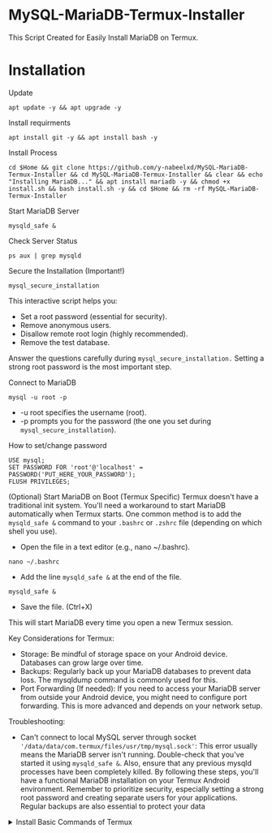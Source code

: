 # MySQL-MariaDB-Termux-Installer
This Script Created for Easily Install MariaDB on Termux.
# Installation

Update
```
apt update -y && apt upgrade -y
```

Install requirments
```
apt install git -y && apt install bash -y
```

Install Process
```
cd $Home && git clone https://github.com/y-nabeelxd/MySQL-MariaDB-Termux-Installer && cd MySQL-MariaDB-Termux-Installer && clear && echo "Installing MariaDB..." && apt install mariadb -y && chmod +x install.sh && bash install.sh -y && cd $Home && rm -rf MySQL-MariaDB-Termux-Installer
```

Start MariaDB Server
```
mysqld_safe &
```

Check Server Status
```
ps aux | grep mysqld
```



Secure the Installation (Important!)
```
mysql_secure_installation
```
This interactive script helps you:
 * Set a root password (essential for security).
 * Remove anonymous users.
 * Disallow remote root login (highly recommended).
 * Remove the test database.

Answer the questions carefully during `mysql_secure_installation.`  Setting a strong root password is the most important step.



Connect to MariaDB
```
mysql -u root -p
```
 * -u root specifies the username (root).
 * -p prompts you for the password (the one you set during `mysql_secure_installation`).

How to set/change password
```
USE mysql;
SET PASSWORD FOR 'root'@'localhost' = PASSWORD('PUT_HERE_YOUR_PASSWORD');
FLUSH PRIVILEGES;
```


(Optional) Start MariaDB on Boot (Termux Specific)
Termux doesn't have a traditional init system.  You'll need a workaround to start MariaDB automatically when Termux starts.  One common method is to add the `mysqld_safe &` command to your `.bashrc` or `.zshrc` file (depending on which shell you use).
 * Open the file in a text editor (e.g., nano ~/.bashrc).

```
nano ~/.bashrc
```

 * Add the line `mysqld_safe &` at the end of the file.
```
mysqld_safe &
```
 * Save the file. (Ctrl+X)

This will start MariaDB every time you open a new Termux session.

Key Considerations for Termux:
 * Storage: Be mindful of storage space on your Android device. Databases can grow large over time.
 * Backups: Regularly back up your MariaDB databases to prevent data loss.  The mysqldump command is commonly used for this.
 * Port Forwarding (If needed): If you need to access your MariaDB server from outside your Android device, you might need to configure port forwarding.  This is more advanced and depends on your network setup.


Troubleshooting:
 * Can't connect to local MySQL server through socket `'/data/data/com.termux/files/usr/tmp/mysql.sock'`: This error usually means the MariaDB server isn't running. Double-check that you've started it using `mysqld_safe &`. Also, ensure that any previous mysqld processes have been completely killed.
By following these steps, you'll have a functional MariaDB installation on your Termux Android environment. Remember to prioritize security, especially setting a strong root password and creating separate users for your applications.  Regular backups are also essential to protect your data

<details>
  <summary>Install Basic Commands of Termux</summary>
  <a href="https://github.com/y-nabeelxd/Termux-Auto-Package-Installer">
  <button style="padding: 10px 20px; background-color: #4CAF50; color: white; border: none; border-radius: 5px; cursor: pointer;">
    Click here!
  </button>
</a></details>
